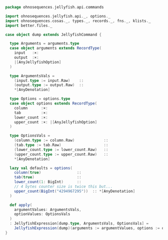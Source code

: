 
```scala
package ohnosequences.jellyfish.api.commands

import ohnosequences.jellyfish.api._, options._
import ohnosequences.cosas._, types._, records._, fns._, klists._
import better.files._

case object dump extends JellyfishCommand {

  type Arguments = arguments.type
  case object arguments extends RecordType(
    input   :×:
    output  :×:
    |[AnyJellyfishOption]
  )

  type ArgumentsVals =
    (input.type := input.Raw)    ::
    (output.type := output.Raw)  ::
    *[AnyDenotation]

  type Options = options.type
  case object options extends RecordType(
    column      :×:
    tab         :×:
    lower_count :×:
    upper_count :×: |[AnyJellyfishOption]
  )

  type OptionsVals =
    (column.type := column.Raw)             ::
    (tab.type := tab.Raw)                   ::
    (lower_count.type := lower_count.Raw)   ::
    (upper_count.type := upper_count.Raw)   ::
    *[AnyDenotation]

  lazy val defaults = options(
    column(true)                ::
    tab(true)                   ::
    lower_count(1: BigInt)      ::
    // 4 bytes counter size is twice this but...
    upper_count(BigInt("4294967295"))  :: *[AnyDenotation]
  )

  def apply(
    argumentValues: ArgumentsVals,
    optionValues: OptionsVals
  )
  : JellyfishExpression[dump.type, ArgumentsVals, OptionsVals] =
    JellyfishExpression(dump)(arguments := argumentValues, options := optionValues)
}

```




[test/scala/Jellyfish.scala]: ../../../../test/scala/Jellyfish.scala.md
[main/scala/api/options.scala]: ../options.scala.md
[main/scala/api/expressions.scala]: ../expressions.scala.md
[main/scala/api/commands/histo.scala]: histo.scala.md
[main/scala/api/commands/queryAll.scala]: queryAll.scala.md
[main/scala/api/commands/query.scala]: query.scala.md
[main/scala/api/commands/dump.scala]: dump.scala.md
[main/scala/api/commands/bc.scala]: bc.scala.md
[main/scala/api/commands/count.scala]: count.scala.md